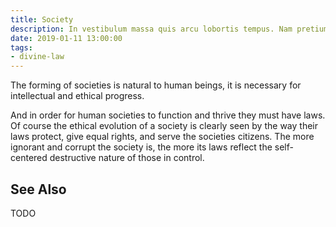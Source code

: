 ```yaml
---
title: Society
description: In vestibulum massa quis arcu lobortis tempus. Nam pretium arcu in odio vulputate luctus.
date: 2019-01-11 13:00:00
tags: 
- divine-law
---
```


The forming of societies is natural to human beings, it is necessary for intellectual and ethical progress.

And in order for human societies to function and thrive they must have laws. Of course the ethical evolution of a society is clearly seen by the way their laws protect, give equal rights, and serve the societies citizens. The more ignorant and corrupt the society is, the more its laws reflect the self-centered destructive nature of those in control. 

## See Also
TODO



